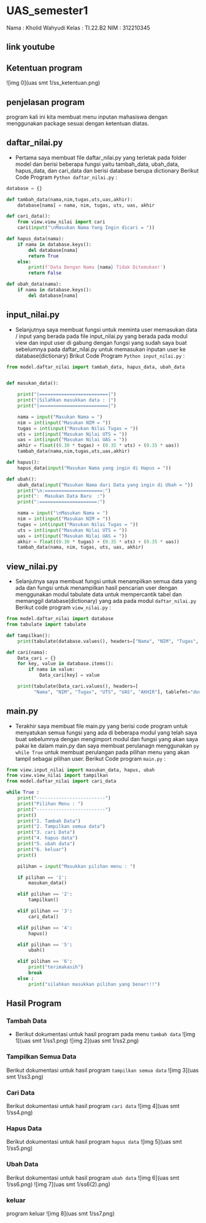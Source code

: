 # UAS_semester1

Nama	: Kholid Wahyudi
Kelas	: TI.22.B2
NIM		: 312210345

## link youtube

## Ketentuan program
![img 0](uas smt 1/ss_ketentuan.png)

## penjelasan program
program kali ini kita membuat menu inputan mahasiswa dengan menggunakan package sesuai dengan ketentuan diatas.

## daftar_nilai.py
* Pertama saya membuat file daftar_nilai.py yang terletak pada folder model dan berisi beberapa fungsi yaitu tambah_data, ubah_data, hapus_data, dan cari_data dan berisi database berupa dictionary
Berikut Code Program ```Python daftar_nilai.py``` :

```Python
database = {}

def tambah_data(nama,nim,tugas,uts,uas,akhir):
    database[nama] = nama, nim, tugas, uts, uas, akhir

def cari_data():
    from view.view_nilai import cari
    cari(input("\nMasukan Nama Yang Ingin dicari = "))

def hapus_data(nama):
    if nama in database.keys():
        del database[nama]
        return True
    else:
        print(f'Data Dengan Nama {nama} Tidak Ditemukan!')
        return False

def ubah_data(nama):
    if nama in database.keys():
        del database[nama]
```
## input_nilai.py
* Selanjutnya saya membuat fungsi untuk meminta user memasukan data / input yang berada pada file input_nilai.py yang berada pada modul view dan input user di gabung dengan fungsi yang sudah saya buat sebelumnya pada daftar_nilai.py untuk memasukan inputan user ke database(dictionary)
Brikut Code Program ```Python input_nilai.py``` :

```Python
from model.daftar_nilai import tambah_data, hapus_data, ubah_data


def masukan_data():

    print("|=========================|")
    print("|Silahkan masukkan data : |")
    print("|=========================|")

    nama = input("Masukan Nama = ")
    nim = int(input("Masukan NIM = "))
    tugas = int(input("Masukan Nilai Tugas = "))
    uts = int(input("Masukan Nilai UTS = "))
    uas = int(input("Masukan Nilai UAS = "))
    akhir = float((0.30 * tugas) + (0.35 * uts) + (0.35 * uas))
    tambah_data(nama,nim,tugas,uts,uas,akhir)

def hapus():
    hapus_data(input("Masukan Nama yang ingin di Hapus = "))

def ubah():
    ubah_data(input("Masukan Nama dari Data yang ingin di Ubah = "))
    print("\n:=====================:")
    print(":  Masukan Data Baru  :")
    print(":=====================:")

    nama = input("\nMasukan Nama = ")
    nim = int(input("Masukan NIM = "))
    tugas = int(input("Masukan Nilai Tugas = "))
    uts = int(input("Masukan Nilai UTS = "))
    uas = int(input("Masukan Nilai UAS = "))
    akhir = float((0.30 * tugas) + (0.35 * uts) + (0.35 * uas))
    tambah_data(nama, nim, tugas, uts, uas, akhir)
```
## view_nilai.py
* Selanjutnya saya membuat fungsi untuk menampilkan semua data yang ada dan fungsi untuk menampilkan hasil pencarian user dengan menggunakan modul tabulate data untuk mempercantik tabel dan memanggil database(dictionary) yang ada pada modul ```daftar_nilai.py```
Berikut code program ```view_nilai.py``` :

```Python
from model.daftar_nilai import database
from tabulate import tabulate

def tampilkan():
    print(tabulate(database.values(), headers=["Nama", "NIM", "Tugas", "UTS", "UAS", "AKHIR"], tablefmt="double_grid"))

def cari(nama):
    Data_cari = {}
    for key, value in database.items():
        if nama in value:
            Data_cari[key] = value

    print(tabulate(Data_cari.values(), headers=[
          "Nama", "NIM", "Tugas", "UTS", "UAS", "AKHIR"], tablefmt="double_grid"))
```

## main.py
* Terakhir saya membuat file main.py yang berisi code program untuk menyatukan semua fungsi yang ada di beberapa modul yang telah saya buat sebelumnya dengan mengimport modul dan fungsi yang akan saya pakai ke dalam main.py dan saya membuat perulanagn menggunakan ```py while True```  untuk membuat perulangan pada pilihan menu yang akan tampil sebagai pilihan user.
Berikut Code program ```main.py``` :

```Python
from view.input_nilai import masukan_data, hapus, ubah
from view.view_nilai import tampilkan
from model.daftar_nilai import cari_data

while True :
    print("-------------------------")
    print("Pilihan Menu : ")
    print("-------------------------")
    print()
    print("1. Tambah Data")
    print("2. Tampilkan semua data")
    print("3. cari Data")
    print("4. hapus data")
    print("5. ubah data")
    print("6. keluar")
    print()

    pilihan = input("Masukkan pilihan menu : ")

    if pilihan == '1':
        masukan_data()

    elif pilihan == '2':
        tampilkan()

    elif pilihan == '3':
        cari_data()

    elif pilihan == '4':
        hapus()

    elif pilihan == '5':
        ubah()

    elif pilihan == '6':
        print("terimakasih")
        break
    else :
        print("silahkan masukkan pilihan yang benar!!!")
```
## Hasil Program
### Tambah Data
* Berikut dokumentasi untuk hasil program pada menu `tambah data`
![img 1](uas smt 1/ss1.png)
![img 2](uas smt 1/ss2.png)
### Tampilkan Semua Data
Berikut dokumentasi untuk hasil program `tampilkan semua data`
![img 3](uas smt 1/ss3.png)
### Cari Data
Berikut dokumentasi untuk hasil program `cari data`
![img 4](uas smt 1/ss4.png)
### Hapus Data
Berikut dokumentasi untuk hasil program `hapus data`
![img 5](uas smt 1/ss5.png)
### Ubah Data
Berikut dokumentasi untuk hasil program `ubah data`
![img 6](uas smt 1/ss6.png)
![img 7](uas smt 1/ss6(2).png)
### keluar
program keluar
![img 8](uas smt 1/ss7.png)